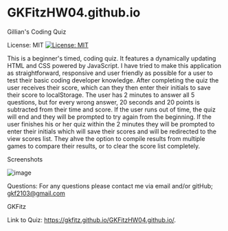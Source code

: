 # GKFitzHW04.github.io

Gillian's Coding Quiz

License: MIT
[![License: MIT](https://img.shields.io/badge/License-MIT-yellow.svg)](https://opensource.org/licenses/MIT)


This is a beginner's timed, coding quiz. 
It features a dynamically updating HTML and CSS powered by JavaScript. I have tried to make this application as straightforward, responsive and user friendly as possible for a user to test their basic coding developer knowledge. After completing the quiz the user receives their score, which can they then enter their initials to save their score to localStorage. The user has 2 minutes to answer all 5 questions, but for every wrong answer, 20 seconds and 20 points is subtracted from their time and score. If the user runs out of time, the quiz will end and they will be prompted  to try again from the beginning. If the user finishes his or her quiz within the 2 minutes they will be prompted to enter their initials which will save their scores and will be redirected to the view scores list. They ahve the option to compile results from multiple games to compare their results, or to clear the score list completely.

Screenshots

![image](https://user-images.githubusercontent.com/73301331/112708658-aa137e00-8e89-11eb-8285-9a99298e28b9.png)

Questions:
For any questions please contact me via email and/or gitHub;
gkf2103@gmail.com

GKFitz


Link to Quiz:
https://gkfitz.github.io/GKFitzHW04.github.io/.



